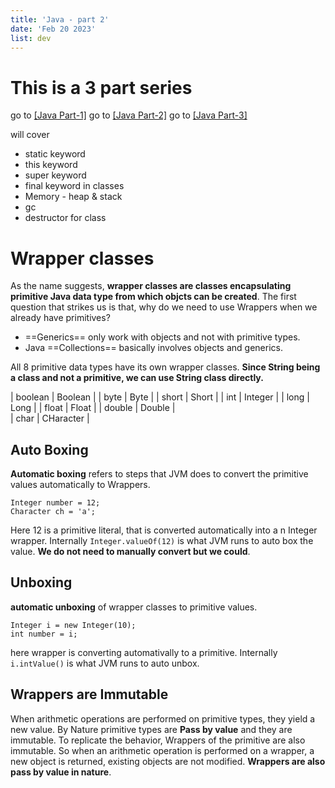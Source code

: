 ```yaml
---
title: 'Java - part 2'
date: 'Feb 20 2023'
list: dev
---
```


# This is a 3 part series
go to [[Java Part-1]](https://blog-six-rouge.vercel.app/dev/java-part-1)
go to [[Java Part-2]](https://blog-six-rouge.vercel.app/dev/java-part-2)
go to [[Java Part-3]](https://blog-six-rouge.vercel.app/dev/java-part-3)

will cover
- static keyword
- this keyword
- super keyword
- final keyword in classes
- Memory - heap & stack
- gc
- destructor for class


# Wrapper classes
As the name suggests, **wrapper classes are classes encapsulating primitive Java data type from which objcts can be created**. The first question that strikes us is that, why do we need to use Wrappers when we already have primitives?

- ==Generics== only work with objects and not with primitive types.
- Java ==Collections== basically involves objects and generics.

All 8 primitive data types have its own wrapper classes. **Since String being a class and not a primitive, we can use String class directly.**

| boolean | Boolean |
| byte | Byte |
| short | Short |
| int | Integer |
| long | Long |
| float | Float |
| double | Double |  
| char | CHaracter |

## Auto Boxing
**Automatic boxing** refers to steps that JVM does to convert the primitive values automatically to Wrappers.

```
Integer number = 12;
Character ch = 'a';
```
Here 12 is a primitive literal, that is converted automatically into a n Integer wrapper. Internally `Integer.valueOf(12)` is what JVM runs to auto box the value. **We do not need to manually convert but we could**.

## Unboxing
**automatic unboxing** of wrapper classes to primitive values.

```
Integer i = new Integer(10);
int number = i;
```

here wrapper is converting automativally to a primitive. Internally
`i.intValue()` is what JVM runs to auto unbox.

## Wrappers are Immutable
When arithmetic operations are performed on primitive types, they yield a new value. By Nature primitive types are **Pass by value** and they are immutable. To replicate the behavior, Wrappers of the primitive are also immutable. So when an arithmetic operation is performed on a wrapper, a new object is returned, existing objects are not modified. **Wrappers are also pass by value in nature**.